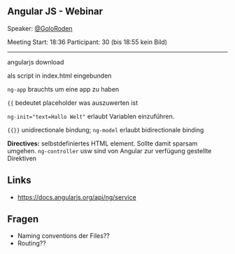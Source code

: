 Angular JS - Webinar
---

Speaker: [@GoloRoden](http://twitter.com/GoldenRoden)

Meeting Start: 18:36
Participant: 30
(bis 18:55 kein Bild)

---

angularjs download

als script in index.html eingebunden

`ng-app` brauchts um eine app zu haben

`{{` bedeutet placeholder was auszuwerten ist

`ng-init="text=Hallo Welt"` erlaubt Variablen einzuführen.

`{{}}` unidirectionale bindung; `ng-model` erlaubt bidirectionale binding

**Directives:** selbstdefiniertes HTML element. Sollte damit sparsam umgehen. `ng-controller` usw sind von Angular zur verfügung gestellte Direktiven

## Links

- https://docs.angularjs.org/api/ng/service

## Fragen

- Naming conventions der Files??
- Routing??






